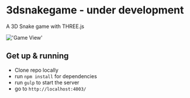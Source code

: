 # 3dsnakegame - under development
A 3D Snake game with THREE.js

!['Game View'](/scrsht_01.png "Game View")

## Get up  & running

* Clone repo locally
* run `npm install` for dependencies
* run `gulp` to start the server
* go to `http://localhost:4003/`
